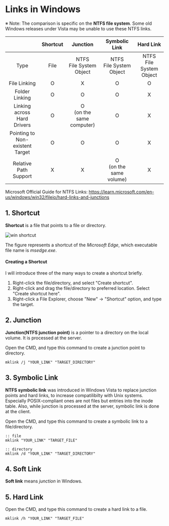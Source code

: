 # Links in Windows
※ Note: The comparison is specific on the **NTFS file system**. Some old Windows releases under Vista may be unable to use these NTFS links.

| | Shortcut | Junction | Symbolic Link | Hard Link |
|:-:|:-:|:-:|:-:|:-:|
| Type | File | NTFS<br>File System<br>Object | NTFS<br>File System<br>Object | NTFS<br>File System<br>Object |
| File Linking | O | X | O | O |
| Folder Linking | O | O | O | X |
| Linking across<br>Hard Drivers | O | O<br>(on the same<br>computer) | O | X |
| Pointing to<br>Non-existent<br>Target | O | O | O | X |
| Relative Path<br>Support | X | X | O<br>(on the same<br>volume) | X |

Microsoft Official Guide for NTFS Links: https://learn.microsoft.com/en-us/windows/win32/fileio/hard-links-and-junctions

## 1. Shortcut
**Shortcut** is a file that points to a file or directory.

![win shortcut](https://github.com/reruo321/OS-Self-Study/assets/48712088/a99f8aa1-45dc-49a8-b8b4-eec2b418a99b)

The figure represents a shortcut of the *Microsoft Edge*, which executable file name is *msedge.exe*.

#### Creating a Shortcut
I will introduce three of the many ways to create a shortcut briefly.

1. Right-click the file/directory, and select "Create shortcut".
2. Right-click and drag the file/directory to preferred location. Select "Create shortcut here".
3. Right-click a File Explorer, choose "New" → "Shortcut" option, and type the target.

## 2. Junction
**Junction(NTFS junction point)** is a pointer to a directory on the local volume. It is processed at the server.

Open the CMD, and type this command to create a junction point to directory.

    mklink /j "YOUR_LINK" "TARGET_DIRECTORY"

## 3. Symbolic Link
**NTFS symbolic link** was introduced in Windows Vista to replace junction points and hard links, to increase compatilibilty with Unix systems. Especially POSIX-compliant ones are not files but entries into the inode table. Also, while junction is processed at the server, symbolic link is done at the client.

Open the CMD, and type this command to create a symbolic link to a file/directory.

    :: file
    mklink "YOUR_LINK" "TARGET_FILE"

    :: directory
    mklink /d "YOUR_LINK" "TARGET_DIRECTORY"

## 4. Soft Link
**Soft link** means *junction* in Windows.

## 5. Hard Link

Open the CMD, and type this command to create a hard link to a file.

    mklink /h "YOUR_LINK" "TARGET_FILE"

